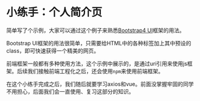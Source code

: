 # 小练手：个人简介页

简单写了个示例，大家可以通过这个例子来熟悉[Bootstrap4 UI](https://www.runoob.com/bootstrap4/bootstrap4-tutorial.html)框架的用法。

Bootstrap UI框架的用法很简单，只需要给HTML中的各种标签加上其中预设的class，即可快速获得一个精美的网页。

前端框架一般都有多种使用方法，这个示例中展示的，是通过uri引用来使用js框架。后续我们接触前端工程化之后，还会使用`npm`来使用前端框架。

在这个小练手完成之后，我们随后就要学习axios和vue。前面没掌握牢固的同学不用担心，后面我们会一直使用、复习这部分的知识。

